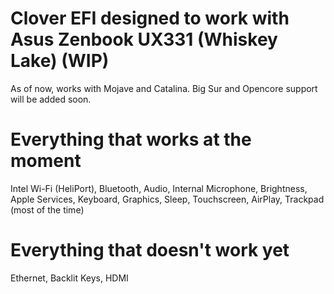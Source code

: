 # Clover EFI designed to work with Asus Zenbook UX331 (Whiskey Lake) (WIP)
As of now, works with Mojave and Catalina. Big Sur and Opencore support will be added soon.

# Everything that works at the moment
Intel Wi-Fi (HeliPort), Bluetooth, Audio, Internal Microphone, Brightness, Apple Services, Keyboard, Graphics, Sleep, Touchscreen, AirPlay, Trackpad (most of the time)

# Everything that doesn't work yet
Ethernet, Backlit Keys, HDMI

